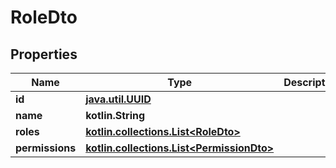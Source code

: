
# RoleDto

## Properties
| Name | Type | Description | Notes |
| ------------ | ------------- | ------------- | ------------- |
| **id** | [**java.util.UUID**](java.util.UUID.md) |  |  |
| **name** | **kotlin.String** |  |  |
| **roles** | [**kotlin.collections.List&lt;RoleDto&gt;**](RoleDto.md) |  |  |
| **permissions** | [**kotlin.collections.List&lt;PermissionDto&gt;**](PermissionDto.md) |  |  |



